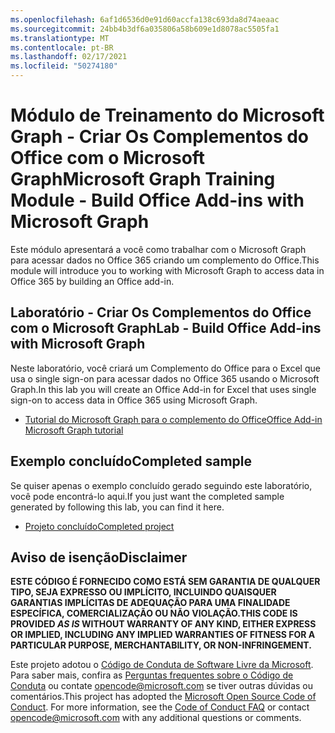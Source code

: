 ```yaml
---
ms.openlocfilehash: 6af1d6536d0e91d60accfa138c693da8d74aeaac
ms.sourcegitcommit: 24bb4b3df6a035806a58b609e1d8078ac5505fa1
ms.translationtype: MT
ms.contentlocale: pt-BR
ms.lasthandoff: 02/17/2021
ms.locfileid: "50274180"
---
```

# <a name="microsoft-graph-training-module---build-office-add-ins-with-microsoft-graph"></a><span data-ttu-id="52cae-101">Módulo de Treinamento do Microsoft Graph - Criar Os Complementos do Office com o Microsoft Graph</span><span class="sxs-lookup"><span data-stu-id="52cae-101">Microsoft Graph Training Module - Build Office Add-ins with Microsoft Graph</span></span>

<span data-ttu-id="52cae-102">Este módulo apresentará a você como trabalhar com o Microsoft Graph para acessar dados no Office 365 criando um complemento do Office.</span><span class="sxs-lookup"><span data-stu-id="52cae-102">This module will introduce you to working with Microsoft Graph to access data in Office 365 by building an Office add-in.</span></span>

## <a name="lab---build-office-add-ins-with-microsoft-graph"></a><span data-ttu-id="52cae-103">Laboratório - Criar Os Complementos do Office com o Microsoft Graph</span><span class="sxs-lookup"><span data-stu-id="52cae-103">Lab - Build Office Add-ins with Microsoft Graph</span></span>

<span data-ttu-id="52cae-104">Neste laboratório, você criará um Complemento do Office para o Excel que usa o single sign-on para acessar dados no Office 365 usando o Microsoft Graph.</span><span class="sxs-lookup"><span data-stu-id="52cae-104">In this lab you will create an Office Add-in for Excel that uses single sign-on to access data in Office 365 using Microsoft Graph.</span></span>

- [<span data-ttu-id="52cae-105">Tutorial do Microsoft Graph para o complemento do Office</span><span class="sxs-lookup"><span data-stu-id="52cae-105">Office Add-in Microsoft Graph tutorial</span></span>](https://docs.microsoft.com/graph/training/office-addin)

## <a name="completed-sample"></a><span data-ttu-id="52cae-106">Exemplo concluído</span><span class="sxs-lookup"><span data-stu-id="52cae-106">Completed sample</span></span>

<span data-ttu-id="52cae-107">Se quiser apenas o exemplo concluído gerado seguindo este laboratório, você pode encontrá-lo aqui.</span><span class="sxs-lookup"><span data-stu-id="52cae-107">If you just want the completed sample generated by following this lab, you can find it here.</span></span>

- [<span data-ttu-id="52cae-108">Projeto concluído</span><span class="sxs-lookup"><span data-stu-id="52cae-108">Completed project</span></span>](demo)

## <a name="disclaimer"></a><span data-ttu-id="52cae-109">Aviso de isenção</span><span class="sxs-lookup"><span data-stu-id="52cae-109">Disclaimer</span></span>

<span data-ttu-id="52cae-110">**ESTE CÓDIGO  É FORNECIDO COMO ESTÁ SEM GARANTIA DE QUALQUER TIPO, SEJA EXPRESSO OU IMPLÍCITO, INCLUINDO QUAISQUER GARANTIAS IMPLÍCITAS DE ADEQUAÇÃO PARA UMA FINALIDADE ESPECÍFICA, COMERCIALIZAÇÃO OU NÃO VIOLAÇÃO.**</span><span class="sxs-lookup"><span data-stu-id="52cae-110">**THIS CODE IS PROVIDED *AS IS* WITHOUT WARRANTY OF ANY KIND, EITHER EXPRESS OR IMPLIED, INCLUDING ANY IMPLIED WARRANTIES OF FITNESS FOR A PARTICULAR PURPOSE, MERCHANTABILITY, OR NON-INFRINGEMENT.**</span></span>

<span data-ttu-id="52cae-p101">Este projeto adotou o [Código de Conduta de Software Livre da Microsoft](https://opensource.microsoft.com/codeofconduct/). Para saber mais, confira as [Perguntas frequentes sobre o Código de Conduta](https://opensource.microsoft.com/codeofconduct/faq/) ou contate [opencode@microsoft.com](mailto:opencode@microsoft.com) se tiver outras dúvidas ou comentários.</span><span class="sxs-lookup"><span data-stu-id="52cae-p101">This project has adopted the [Microsoft Open Source Code of Conduct](https://opensource.microsoft.com/codeofconduct/). For more information, see the [Code of Conduct FAQ](https://opensource.microsoft.com/codeofconduct/faq/) or contact [opencode@microsoft.com](mailto:opencode@microsoft.com) with any additional questions or comments.</span></span>

